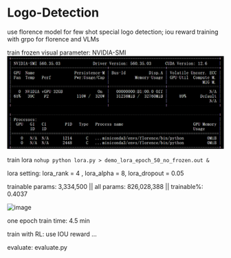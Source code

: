 # Logo-Detection
use florence model for few shot special logo detection;  iou reward training with grpo for florence and VLMs 

train frozen visual parameter: NVIDIA-SMI
![image](./img/1.png)

train lora
```nohup python lora.py > demo_lora_epoch_50_no_frozen.out &```

lora setting: lora_rank = 4 , lora_alpha = 8, lora_dropout = 0.05 

trainable params: 3,334,500 || all params: 826,028,388 || trainable%: 0.4037

![image](./img/2.png)

one epoch train time: 4.5 min

train with RL: use IOU reward ...

evaluate: evaluate.py